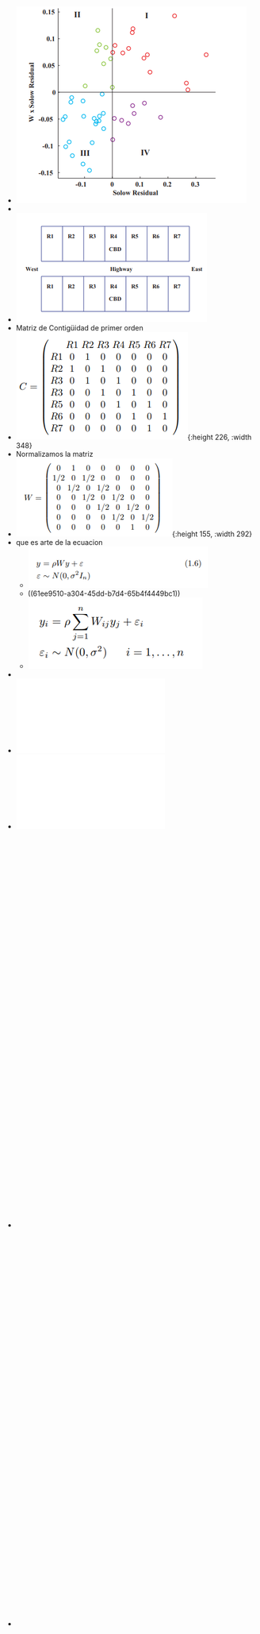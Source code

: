- ![image.png](../assets/image_1643026136968_0.png)
-
- ![image.png](../assets/image_1643024507969_0.png)
- Matriz de Contigüidad de primer orden
- ![image.png](../assets/image_1643024517228_0.png){:height 226, :width 348}
- Normalizamos la matriz
- ![image.png](../assets/image_1643024762613_0.png){:height 155, :width 292}
- que es arte de la ecuacion
	- ![image.png](../assets/image_1643025655844_0.png)
	- ((61ee9510-a304-45dd-b7d4-65b4f4449bc1))
	- ![image.png](../assets/image_1643024791727_0.png)
-
- ![chapter 3ç es.pdf](../assets/chapter_3ç_es_1643006765502_0.pdf)
- ![chapter 1 y 2 es.pdf](../assets/chapter_1_y_2_es_1643006775158_0.pdf)
-
  <object data="G:/Mi unidad/Autosync/Logmy/NewLog/assets/Regional.pdf" type="application/pdf" width="100%" height="800px"></object>
-
  <object data="G:/Mi unidad/Autosync/Logmy/NewLog/assets/Regional.pdf " type="application/pdf" width="100%" height="800px"></object>
